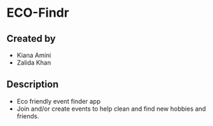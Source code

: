 # ECO-Findr
## Created by
- Kiana Amini
- Zalida Khan

## Description
- Eco friendly event finder app
- Join and/or create events to help clean and find new hobbies and friends.
